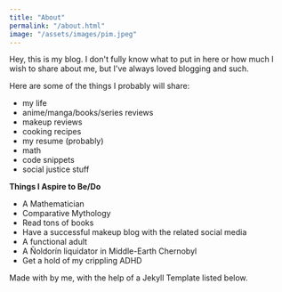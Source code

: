 ```yaml
---
title: "About"
permalink: "/about.html"
image: "/assets/images/pim.jpeg"
---
```


Hey, this is my blog. I don't fully know what to put in here or how much I wish to share about me, but I've always loved blogging and such.

Here are some of the things I probably will share:

- my life
- anime/manga/books/series reviews
- makeup reviews
- cooking recipes
- my resume (probably)
- math
- code snippets
- social justice stuff

**Things I Aspire to Be/Do**

- A Mathematician
- Comparative Mythology
- Read tons of books
- Have a successful makeup blog with the related social media
- A functional adult
- A Ñoldorín liquidator in Middle-Earth Chernobyl
- Get a hold of my crippling ADHD

Made with <i class="fa fa-heart text-danger"></i> by me, with the help of a Jekyll Template listed below.
